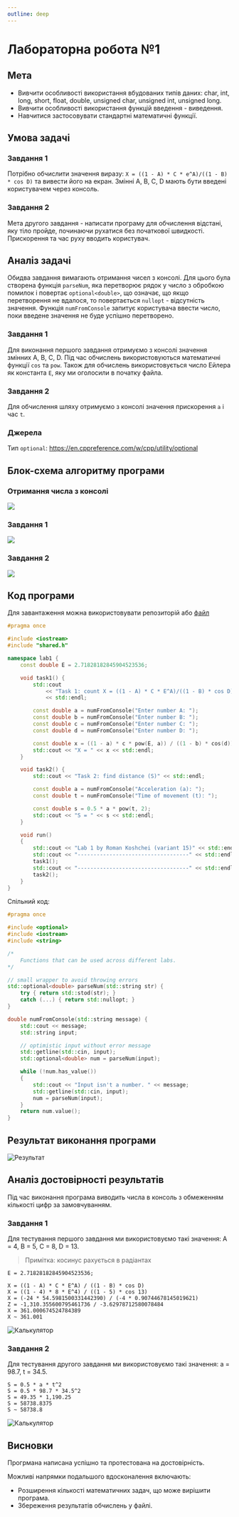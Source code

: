 ```yaml
---
outline: deep
---
```


<!-- <script setup>
  import { data } from './1.data.js'
</script>
<div v-html="data"></div> -->

# Лабораторна робота №1

## Мета

- Вивчити особливості використання вбудованих типів даних: char, int, long, short, float, double, unsigned char, unsigned int, unsigned long.
- Вивчити особливості використання функцій введення - виведення.
- Навчитися застосовувати стандартні математичні функції.

## Умова задачі

### Завдання 1

Потрібно обчислити значення виразу: `X = ((1 - A) * C * e^A)/((1 - B) * cos D)`
та вивести його на екран. Змінні A, B, C, D мають бути введені користувачем через консоль.

### Завдання 2

Мета другого завдання - написати програму для обчислення відстані, яку тіло пройде, починаючи рухатися без початкової швидкості. Прискорення та час руху вводить користувач.

## Аналіз задачі

Обидва завдання вимагають отримання чисел з консолі.
Для цього була створена функція `parseNum`, яка перетворює рядок у число
з обробкою помилок і повертає `optional<double>`, що означає,
що якщо перетворення не вдалося, то повертається `nullopt` - відсутність значення.
Функція `numFromConsole` запитує користувача ввести число,
поки введене значення не буде успішно перетворено.

### Завдання 1

Для виконання першого завдання отримуємо з консолі значення змінних A, B, C, D.
Під час обчислень використовуються математичні функції `cos` та `pow`.
Також для обчислень використовується число Ейлера як константа `E`,
яку ми оголосили в початку файла.

### Завдання 2

Для обчислення шляху отримуємо з консолі значення прискорення `a` і час `t`.

### Джерела

Тип `optional`: https://en.cppreference.com/w/cpp/utility/optional

## Блок-схема алгоритму програми

### Отримання числа з консолі

![](../assets/lab1/num-from-console.png)

### Завдання 1

![](../assets/lab1/task-1.png)

### Завдання 2

![](../assets/lab1/task-2.png)

## Код програми

Для завантаження можна використовувати репозиторій або
[файл](https://github.com/koshcher/op/blob/main/src/labs/lab1.h)

```cpp
#pragma once

#include <iostream>
#include "shared.h"

namespace lab1 {
    const double E = 2.71828182845904523536;

    void task1() {
        std::cout
            << "Task 1: count X = ((1 - A) * C * E^A)/((1 - B) * cos D)"
            << std::endl;

        const double a = numFromConsole("Enter number A: ");
        const double b = numFromConsole("Enter number B: ");
        const double c = numFromConsole("Enter number C: ");
        const double d = numFromConsole("Enter number D: ");

        const double x = ((1 - a) * c * pow(E, a)) / ((1 - b) * cos(d));
        std::cout << "X = " << x << std::endl;
    }

    void task2() {
        std::cout << "Task 2: find distance (S)" << std::endl;

        const double a = numFromConsole("Acceleration (a): ");
        const double t = numFromConsole("Time of movement (t): ");

        const double s = 0.5 * a * pow(t, 2);
        std::cout << "S = " << s << std::endl;
    }

    void run()
    {
        std::cout << "Lab 1 by Roman Koshchei (variant 15)" << std::endl;
        std::cout << "-----------------------------------" << std::endl;
        task1();
        std::cout << "-----------------------------------" << std::endl;
        task2();
    }
}
```

Спільний код:

```cpp
#pragma once

#include <optional>
#include <iostream>
#include <string>

/*
    Functions that can be used across different labs.
*/

// small wrapper to avoid throwing errors
std::optional<double> parseNum(std::string str) {
    try { return std::stod(str); }
    catch (...) { return std::nullopt; }
}

double numFromConsole(std::string message) {
    std::cout << message;
    std::string input;

    // optimistic input without error message
    std::getline(std::cin, input);
    std::optional<double> num = parseNum(input);

    while (!num.has_value())
    {
        std::cout << "Input isn't a number. " << message;
        std::getline(std::cin, input);
        num = parseNum(input);
    }
    return num.value();
}
```

## Результат виконання програми

![Результат](../assets/lab1/result.png)

## Аналіз достовірності результатів

Під час виконання програма виводить числа в консоль з обмеженням
кількості цифр за замовчуванням.

### Завдання 1

Для тестування першого завдання ми використовуємо такі значення: A = 4, B = 5, C = 8, D = 13.

> Примітка: косинус рахується в радіантах

```
E = 2.71828182845904523536;

X = ((1 - A) * C * E^A) / ((1 - B) * cos D)
X = ((1 - 4) * 8 * E^4) / ((1 - 5) * cos 13)
X = (-24 * 54.5981500331442390) / (-4 * 0.90744678145019621)
Z = -1,310.355600795461736 / -3.62978712580078484
X = 361.000674524784389
X ~ 361.001
```

![Калькулятор](../assets/lab1/calc-1.png)

### Завдання 2

Для тестування другого завдання ми використовуємо такі значення: a = 98.7, t = 34.5.

```
S = 0.5 * a * t^2
S = 0.5 * 98.7 * 34.5^2
S = 49.35 * 1,190.25
S = 58738.8375
S ~ 58738.8
```

![Калькулятор](../assets/lab1/calc-2.png)

## Висновки

Прогрмана написана успішно та протестована на достовірність.

Можливі напрямки подальшого вдосконалення включають:

- Розширення кількості математичних задач, що може вирішити програма.
- Збереження результатів обчислень у файлі.
